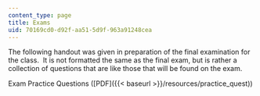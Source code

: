 ```yaml
---
content_type: page
title: Exams
uid: 70169cd0-d92f-aa51-5d9f-963a91248cea
---
```


The following handout was given in preparation of the final examination for the class.  It is not formatted the same as the final exam, but is rather a collection of questions that are like those that will be found on the exam.

Exam Practice Questions ([PDF]({{< baseurl >}}/resources/practice_quest))
